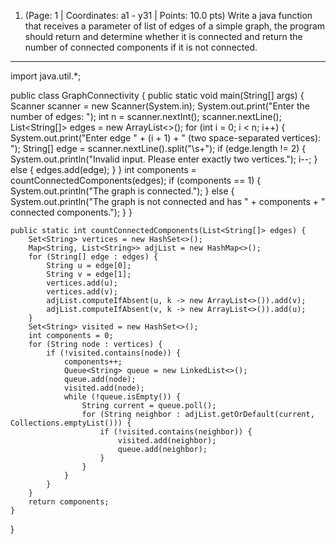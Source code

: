 1. (Page: 1 | Coordinates: a1 - y31 | Points: 10.0 pts)
Write a java function that receives a parameter of list of edges of a simple graph, the program should return and determine whether it is connected and return the number of connected components if it is not connected.  

---
import java.util.*;

public class GraphConnectivity {
    public static void main(String[] args) {
        Scanner scanner = new Scanner(System.in);
        System.out.print("Enter the number of edges: ");
        int n = scanner.nextInt();
        scanner.nextLine();
        List<String[]> edges = new ArrayList<>();
        for (int i = 0; i < n; i++) {
            System.out.print("Enter edge " + (i + 1) + " (two space-separated vertices): ");
            String[] edge = scanner.nextLine().split("\\s+");
            if (edge.length != 2) {
                System.out.println("Invalid input. Please enter exactly two vertices.");
                i--;
            } else {
                edges.add(edge);
            }
        }
        int components = countConnectedComponents(edges);
        if (components == 1) {
            System.out.println("The graph is connected.");
        } else {
            System.out.println("The graph is not connected and has " + components + " connected components.");
        }
    }

    public static int countConnectedComponents(List<String[]> edges) {
        Set<String> vertices = new HashSet<>();
        Map<String, List<String>> adjList = new HashMap<>();
        for (String[] edge : edges) {
            String u = edge[0];
            String v = edge[1];
            vertices.add(u);
            vertices.add(v);
            adjList.computeIfAbsent(u, k -> new ArrayList<>()).add(v);
            adjList.computeIfAbsent(v, k -> new ArrayList<>()).add(u);
        }
        Set<String> visited = new HashSet<>();
        int components = 0;
        for (String node : vertices) {
            if (!visited.contains(node)) {
                components++;
                Queue<String> queue = new LinkedList<>();
                queue.add(node);
                visited.add(node);
                while (!queue.isEmpty()) {
                    String current = queue.poll();
                    for (String neighbor : adjList.getOrDefault(current, Collections.emptyList())) {
                        if (!visited.contains(neighbor)) {
                            visited.add(neighbor);
                            queue.add(neighbor);
                        }
                    }
                }
            }
        }
        return components;
    }
}
